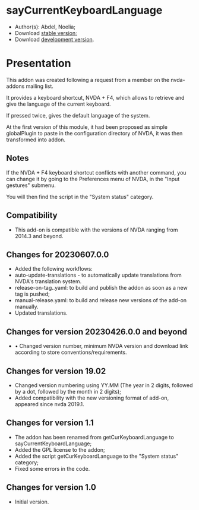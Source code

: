 # sayCurrentKeyboardLanguage

* Author(s): Abdel, Noelia;
* Download [stable version][1];
* Download [development version][2].

# Presentation #

This addon was created following a request from a member on the nvda-addons mailing list.

It provides a keyboard shortcut, NVDA + F4, which allows to retrieve and give the language of the current keyboard.

If pressed twice, gives the default language of the system.

At the first version of this module, it had been proposed as simple globalPlugin to paste in the configuration directory of NVDA, it was then transformed into addon.

## Notes ##

If the NVDA + F4 keyboard shortcut conflicts with another command, you can change it by going to the Preferences menu of NVDA, in the "Input gestures" submenu.

You will then find the script in the "System status" category.

## Compatibility ##

* This add-on is compatible with the versions of NVDA ranging from 2014.3 and beyond.

## Changes for 20230607.0.0 ##

* Added the following workflows:
 * auto-update-translations - to automatically update translations from NVDA's translation system.
 * release-on-tag..yaml: to build and publish the addon as soon as a new tag is pushed;
 * manual-release.yaml: to build and release new versions of the add-on manually.
* Updated translations.

## Changes for version 20230426.0.0 and beyond ##

* • Changed version number, minimum NVDA version and download link according to store conventions/requirements.

## Changes for version 19.02 ##

* Changed version numbering using YY.MM (The year in 2 digits, followed by a dot, followed by the month in 2 digits);
* Added compatibility with the new versioning format of add-on, appeared since nvda 2019.1.

## Changes for version 1.1 ##

* The addon has been renamed from getCurKeyboardLanguage to sayCurrentKeyboardLanguage;
* Added the GPL license to the addon;
* Added the script getCurKeyboardLanguage to the "System status" category;
* Fixed some errors in the code.

## Changes for version 1.0 ##

* Initial version.

[1]: https://www.nvaccess.org/addonStore/legacy?file=sayCurrentKeyboardLanguage

[2]: https://www.nvaccess.org/addonStore/legacy?file=sayCurrentKeyboardLanguage
